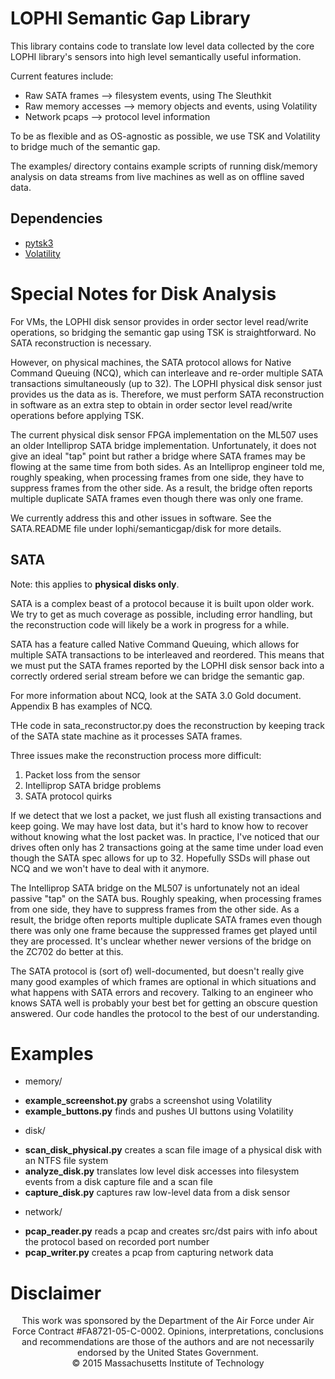 # LOPHI Semantic Gap Library

This library contains code to translate low level data collected by the core LOPHI library's sensors into high level
semantically useful information.

Current features include:
* Raw SATA frames --> filesystem events, using The Sleuthkit
* Raw memory accesses --> memory objects and events, using Volatility
* Network pcaps --> protocol level information

To be as flexible and as OS-agnostic as possible, we use TSK and Volatility to bridge much of the semantic gap.

The examples/ directory contains example scripts of running disk/memory analysis on data streams from live machines as
well as on offline saved data.


## Dependencies
 - [pytsk3](https://github.com/py4n6/pytsk)
 - [Volatility](https://github.com/volatilityfoundation/volatility)


# Special Notes for Disk Analysis

For VMs, the LOPHI disk sensor provides in order sector level read/write operations, so bridging the semantic gap using
TSK is straightforward.  No SATA reconstruction is necessary.

However, on physical machines, the SATA protocol allows for Native Command Queuing (NCQ), which can interleave and
re-order multiple SATA transactions simultaneously (up to 32).  The LOPHI physical disk sensor just provides us the data
as is.  Therefore, we must perform SATA reconstruction in software as an extra step to obtain in order sector level
read/write operations before applying TSK.

The current physical disk sensor FPGA implementation on the ML507 uses an older Intelliprop SATA bridge implementation.
Unfortunately, it does not give an ideal "tap" point but rather a bridge where SATA frames may be flowing at the same time
from both sides.  As an Intelliprop engineer told me, roughly speaking, when processing frames from one side, they have
to suppress frames from the other side.  As a result, the bridge often reports multiple duplicate SATA frames even
though there was only one frame.

We currently address this and other issues in software.  See the SATA.README file under lophi/semanticgap/disk for
more details.


## SATA

Note: this applies to **physical disks only**.

SATA is a complex beast of a protocol because it is built upon older work.  We try to get as much coverage as possible,
including error handling, but the reconstruction code will likely be a work in progress for a while.

SATA has a feature called Native Command Queuing, which allows for multiple SATA transactions to be interleaved and
reordered.  This means that we must put the SATA frames reported by the LOPHI disk sensor back into a correctly ordered
serial stream before we can bridge the semantic gap.

For more information about NCQ, look at the SATA 3.0 Gold document.  Appendix B has examples of NCQ.

THe code in sata_reconstructor.py does the reconstruction by keeping track of the SATA state machine as it processes
SATA frames.

Three issues make the reconstruction process more difficult:
 1. Packet loss from the sensor
 2. Intelliprop SATA bridge problems
 3. SATA protocol quirks

If we detect that we lost a packet, we just flush all existing transactions and keep going.  We may have lost data, but
it's hard to know how to recover without knowing what the lost packet was.  In practice, I've noticed that our drives
often only has 2 transactions going at the same time under load even though the SATA spec allows for up to 32.
Hopefully SSDs will phase out NCQ and we won't have to deal with it anymore.

The Intelliprop SATA bridge on the ML507 is unfortunately not an ideal passive "tap" on the SATA bus.  Roughly speaking,
when processing frames from one side, they have to suppress frames from the other side.  As a result, the bridge often
reports multiple duplicate SATA frames even though there was only one frame because the suppressed frames get played
until they are processed.  It's unclear whether newer versions of the bridge on the ZC702 do better at this.

The SATA protocol is (sort of) well-documented, but doesn't really give many good examples of which frames are optional
in which situations and what happens with SATA errors and recovery.  Talking to an engineer who knows SATA well is
probably your best bet for getting an obscure question answered.  Our code handles the protocol to the best of our
understanding.

# Examples

* memory/
 - **example_screenshot.py** grabs a screenshot using Volatility
 - **example_buttons.py** finds and pushes UI buttons using Volatility

* disk/
 - **scan_disk_physical.py** creates a scan file image of a physical disk
 with an NTFS file system
 - **analyze_disk.py** translates low level disk accesses into filesystem
    events from a disk capture file and a scan file
 - **capture_disk.py** captures raw low-level data from a disk sensor

* network/
 - **pcap_reader.py** reads a pcap and creates src/dst pairs with info about
 the protocol based on recorded port number
 - **pcap_writer.py** creates a pcap from capturing network data

# Disclaimer
<p align="center">
This work was sponsored by the Department of the Air Force under Air
Force Contract #FA8721-05-C-0002.  Opinions, interpretations,
conclusions and recommendations are those of the authors and are not
necessarily endorsed by the United States Government.
<br>
© 2015 Massachusetts Institute of Technology 
</p>
